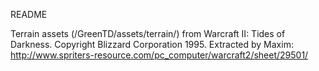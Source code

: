 README

Terrain assets (/GreenTD/assets/terrain/) from Warcraft II: Tides of Darkness. Copyright Blizzard Corporation 1995.  Extracted by Maxim: http://www.spriters-resource.com/pc_computer/warcraft2/sheet/29501/ 